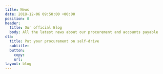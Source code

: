 ```yaml
---
title: News
date: 2018-12-06 09:50:00 +00:00
position: 0
header:
  title: Our official Blog
  body: All the latest news about our procurement and accounts payable software.
cta:
  title: Put your procurement on self-drive
  subtitle: 
  button:
    copy: 
    url: 
layout: blog
---
```


